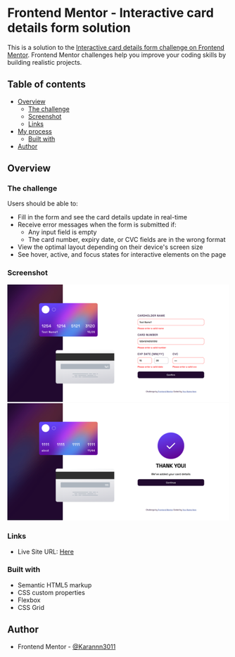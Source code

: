 # Frontend Mentor - Interactive card details form solution

This is a solution to the [Interactive card details form challenge on Frontend Mentor](https://www.frontendmentor.io/challenges/interactive-card-details-form-XpS8cKZDWw). Frontend Mentor challenges help you improve your coding skills by building realistic projects. 

## Table of contents

- [Overview](#overview)
  - [The challenge](#the-challenge)
  - [Screenshot](#screenshot)
  - [Links](#links)
- [My process](#my-process)
  - [Built with](#built-with)
- [Author](#author)


## Overview

### The challenge

Users should be able to:

- Fill in the form and see the card details update in real-time
- Receive error messages when the form is submitted if:
  - Any input field is empty
  - The card number, expiry date, or CVC fields are in the wrong format
- View the optimal layout depending on their device's screen size
- See hover, active, and focus states for interactive elements on the page

### Screenshot

![](dd1.png)
![](dd2.png)

### Links

- Live Site URL: [Here](https://karannn3011.github.io/interactive-card-frontendmentor)

### Built with

- Semantic HTML5 markup
- CSS custom properties
- Flexbox
- CSS Grid

## Author

- Frontend Mentor - [@Karannn3011](https://www.frontendmentor.io/profile/Karannn3011)


